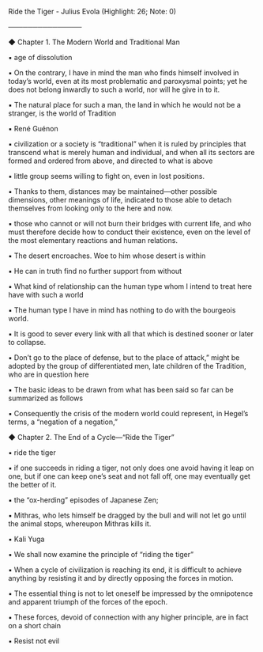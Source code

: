 Ride the Tiger - Julius Evola (Highlight: 26; Note: 0)

───────────────

◆ Chapter 1. The Modern World and Traditional Man

▪ age of dissolution

▪ On the contrary, I have in mind the man who finds himself involved in today’s world, even at its most problematic and paroxysmal points; yet he does not belong inwardly to such a world, nor will he give in to it.

▪ The natural place for such a man, the land in which he would not be a stranger, is the world of Tradition

▪ René Guénon

▪ civilization or a society is “traditional” when it is ruled by principles that transcend what is merely human and individual, and when all its sectors are formed and ordered from above, and directed to what is above

▪ little group seems willing to fight on, even in lost positions.

▪ Thanks to them, distances may be maintained—other possible dimensions, other meanings of life, indicated to those able to detach themselves from looking only to the here and now.

▪ those who cannot or will not burn their bridges with current life, and who must therefore decide how to conduct their existence, even on the level of the most elementary reactions and human relations.

▪ The desert encroaches. Woe to him whose desert is within

▪ He can in truth find no further support from without

▪ What kind of relationship can the human type whom I intend to treat here have with such a world

▪ The human type I have in mind has nothing to do with the bourgeois world.

▪ It is good to sever every link with all that which is destined sooner or later to collapse.

▪ Don’t go to the place of defense, but to the place of attack,” might be adopted by the group of differentiated men, late children of the Tradition, who are in question here

▪ The basic ideas to be drawn from what has been said so far can be summarized as follows

▪ Consequently the crisis of the modern world could represent, in Hegel’s terms, a “negation of a negation,”

◆ Chapter 2. The End of a Cycle—“Ride the Tiger”

▪ ride the tiger

▪ if one succeeds in riding a tiger, not only does one avoid having it leap on one, but if one can keep one’s seat and not fall off, one may eventually get the better of it.

▪ the “ox-herding” episodes of Japanese Zen;

▪ Mithras, who lets himself be dragged by the bull and will not let go until the animal stops, whereupon Mithras kills it.

▪ Kali Yuga

▪ We shall now examine the principle of “riding the tiger”

▪ When a cycle of civilization is reaching its end, it is difficult to achieve anything by resisting it and by directly opposing the forces in motion.

▪ The essential thing is not to let oneself be impressed by the omnipotence and apparent triumph of the forces of the epoch.

▪ These forces, devoid of connection with any higher principle, are in fact on a short chain

▪ Resist not evil